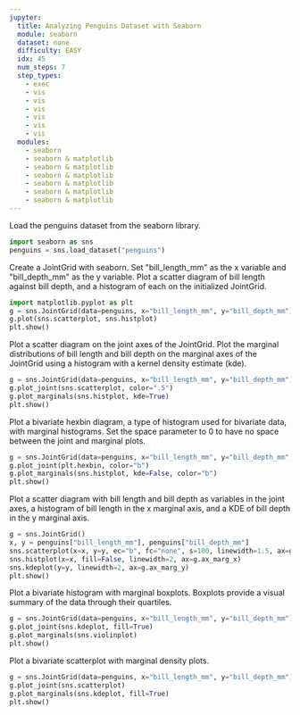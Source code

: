 ```yaml
---
jupyter:
  title: Analyzing Penguins Dataset with Seaborn
  module: seaborn
  dataset: none
  difficulty: EASY
  idx: 45
  num_steps: 7
  step_types:
    - exec
    - vis
    - vis
    - vis
    - vis
    - vis
    - vis
  modules: 
    - seaborn
    - seaborn & matplotlib 
    - seaborn & matplotlib
    - seaborn & matplotlib
    - seaborn & matplotlib
    - seaborn & matplotlib
    - seaborn & matplotlib
---
```


Load the penguins dataset from the seaborn library.
```python
import seaborn as sns
penguins = sns.load_dataset("penguins")
```

Create a JointGrid with seaborn. Set "bill_length_mm" as the x variable and "bill_depth_mm" as the y variable. Plot a scatter diagram of bill length against bill depth, and a histogram of each on the initialized JointGrid.
```python
import matplotlib.pyplot as plt
g = sns.JointGrid(data=penguins, x="bill_length_mm", y="bill_depth_mm")
g.plot(sns.scatterplot, sns.histplot)
plt.show()
```

Plot a scatter diagram on the joint axes of the JointGrid. Plot the marginal distributions of bill length and bill depth on the marginal axes of the JointGrid using a histogram with a kernel density estimate (kde).
```python
g = sns.JointGrid(data=penguins, x="bill_length_mm", y="bill_depth_mm")
g.plot_joint(sns.scatterplot, color=".5")
g.plot_marginals(sns.histplot, kde=True)
plt.show()
```

Plot a bivariate hexbin diagram, a type of histogram used for bivariate data, with marginal histograms. Set the space parameter to 0 to have no space between the joint and marginal plots.
```python
g = sns.JointGrid(data=penguins, x="bill_length_mm", y="bill_depth_mm", space=0)
g.plot_joint(plt.hexbin, color="b")
g.plot_marginals(sns.histplot, kde=False, color="b")
plt.show()
```

Plot a scatter diagram with bill length and bill depth as variables in the joint axes, a histogram of bill length in the x marginal axis, and a KDE of bill depth in the y marginal axis.
```python
g = sns.JointGrid()
x, y = penguins["bill_length_mm"], penguins["bill_depth_mm"]
sns.scatterplot(x=x, y=y, ec="b", fc="none", s=100, linewidth=1.5, ax=g.ax_joint)
sns.histplot(x=x, fill=False, linewidth=2, ax=g.ax_marg_x)
sns.kdeplot(y=y, linewidth=2, ax=g.ax_marg_y)
plt.show()
```

Plot a bivariate histogram with marginal boxplots. Boxplots provide a visual summary of the data through their quartiles.
```python
g = sns.JointGrid(data=penguins, x="bill_length_mm", y="bill_depth_mm")
g.plot_joint(sns.kdeplot, fill=True)
g.plot_marginals(sns.violinplot)
plt.show()
```

Plot a bivariate scatterplot with marginal density plots.
```python
g = sns.JointGrid(data=penguins, x="bill_length_mm", y="bill_depth_mm")
g.plot_joint(sns.scatterplot)
g.plot_marginals(sns.kdeplot, fill=True)
plt.show()
```